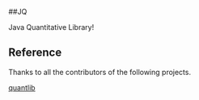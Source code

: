 ##JQ

Java Quantitative Library!

## Reference
Thanks to all the contributors of the following projects.

[quantlib](https://github.com/lballabio/QuantLib)
